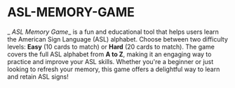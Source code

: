 # ASL-MEMORY-GAME
_ _ASL Memory Game__ is a fun and educational tool that helps users learn the American Sign Language (ASL) alphabet. Choose between two difficulty levels: **Easy** (10 cards to match) or **Hard** (20 cards to match). 
The game covers the full ASL alphabet from **A to Z**, making it an engaging way to practice and improve your ASL skills. Whether you're a beginner or just looking to refresh your memory, this game offers a delightful way to learn and retain ASL signs!
